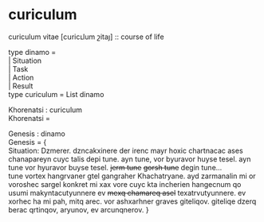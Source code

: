 # curiculum
curiculum vitae [cսricւlum շitaյ] :: course of life

type dinamo = </br>
| Situation </br>
| Task </br>
| Action </br>
| Result </br>
type curiculum = List dinamo </br>

Khorenatsi : curiculum </br>
Khorenatsi = </br>

Genesis : dinamo </br>
Genesis = {</br>
  Situation: Dzmerer. dzncakxinere der irenc mayr hoxic chartnacac ases chanapareyn cuyc talis depi tune. ayn tune, vor byuravor huyse tesel. ayn tune vor hyuravor buyse tesel. ~~jerm tune~~ ~~gorsh tune~~ degin tune... </br> tune vortex hangrvaner gtel gangraher Khachatryane. ayd zarmanalin mi or voroshec sargel konkret mi xax vore cuyc kta incherien hangecnum qo usumi makyntacutyunnere ev ~~mexq chamareq asel~~ texatrvutyunnere. ev xorhec ha mi pah, mitq arec. vor ashxarhner graves giteliqov. giteliqe dzerq berac qrtinqov, aryunov, ev arcunqnerov. 
} </br>
